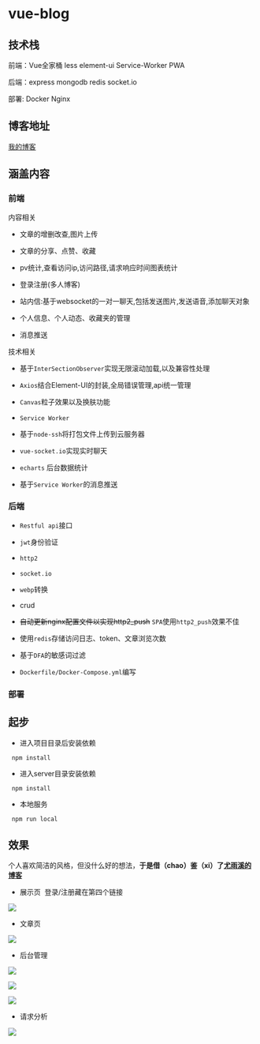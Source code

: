 # vue-blog

## 技术栈

前端：Vue全家桶 less element-ui Service-Worker PWA

后端：express mongodb redis socket.io

部署: Docker Nginx

## 博客地址

[我的博客](https://blog.calabash.top)

## 涵盖内容

### 前端

内容相关

+ 文章的增删改查,图片上传

+ 文章的分享、点赞、收藏

+ pv统计,查看访问ip,访问路径,请求响应时间图表统计

+ 登录注册(多人博客)

+ 站内信:基于websocket的一对一聊天,包括发送图片,发送语音,添加聊天对象

+ 个人信息、个人动态、收藏夹的管理

+ 消息推送

技术相关

+ 基于`InterSectionObserver`实现无限滚动加载,以及兼容性处理

+ `Axios`结合Element-UI的封装,全局错误管理,api统一管理

+ `Canvas`粒子效果以及换肤功能

+ `Service Worker`

+ 基于``node-ssh``将打包文件上传到云服务器

+ `vue-socket.io`实现实时聊天

+ `echarts` 后台数据统计

+ 基于`Service Worker`的消息推送

### 后端

+ `Restful api`接口

+ `jwt`身份验证

+ `http2`

+ `socket.io`

+ `webp`转换

+ crud

+ ~~自动更新nginx配置文件以实现http2_push~~ `SPA`使用`http2_push`效果不佳

+ 使用`redis`存储访问日志、token、文章浏览次数

+ 基于`DFA`的敏感词过滤

+ `Dockerfile/Docker-Compose.yml`编写

### 部署

## 起步

+ 进入项目目录后安装依赖
````
 npm install
````
+ 进入server目录安装依赖
````
 npm install
````
+ 本地服务
````
 npm run local
````


## 效果
个人喜欢简洁的风格，但没什么好的想法，**于是借（chao）鉴（xi）了[尤雨溪的博客](http://blog.evanyou.me/)**

+ 展示页  登录/注册藏在第四个链接

![](https://blog.calabash.top/file-1528549390573.png)

+ 文章页

![](https://blog.calabash.top/file-1528549550030.png)

+ 后台管理

![](https://blog.calabash.top/file-1528549425790.png)

![](https://blog.calabash.top/file-1528549444399.png)

![](https://blog.calabash.top/file-1528549462998.png)

+ 请求分析

![](https://blog.calabash.top/file-1528549492511.png)

